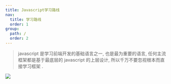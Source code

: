 ```yaml
---
title: Javascript学习路线
nav:
  title: 学习路线
  order: 1
group:
  path: /
  order: 2
---
```


> javascript 是学习前端开发的基础语言之一, 也是最为重要的语言, 任何主流框架都是基于最底层的 javascript 的上层设计, 所以千万不要忽视根本而直接学习框架 .

![](http://cdn.dooring.cn/dr/js.png)
